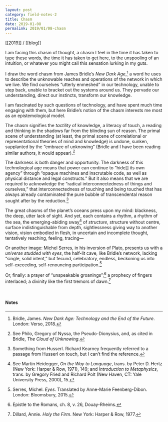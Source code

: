 ```yaml
---
layout: post
category: field-notes-2
title: Chasm
date: 2019-01-08
permalink: 2019/01/08-chasm
---
```


[[2019]] / [[blog]]

I am facing this chasm of thought, a chasm I feel in the time it has taken to type these words, the time it has taken to get here, to the unspooling of an intuition, or whatever you might call this sensation lurking in my guts.

I draw the word chasm from James Bridle’s *New Dark Age*,[^1] a word he uses to describe the unknowable reaches and operations of the network in which we live. We find ourselves “utterly enmeshed” in our technology, unable to step back, unable to bracket out the systems around us. They pervade our understanding, direct our instincts, transform our knowledge.

I am fascinated by such questions of technology, and have spent much time engaging with them, but here Bridle’s notion of the chasm interests me most as an epistemological model.

The chasm signifies the *tactility* of knowledge, a literacy of touch, a reading and thinking in the shadows far from the blinding sun of reason. The primal scene of understanding (at least, the primal scene of correlational or representational theories of mind and knowledge) is undone, sunken, supplanted by the “embrace of unknowing” (Bridle and I have been reading similar authors, it would appear).[^2]

The darkness is both danger and opportunity. The darkness of this technological age means that power can continue to “hide[] its own agency” through “opaque machines and inscrutable code, as well as physical distance and legal constructs.” But it also means that we are required to acknowledge the “radical interconnectedness of things and ourselves,” that interconnectedness of touching and being touched that has always already contaminated the pure bubble of transcendental reason sought after by the reduction.[^3]

The great chasms of the planet’s oceans press upon my mind: blackness, the deep, utter lack of sight. And yet, each contains a rhythm, a rhythm of the sea, the emerging-abiding sway[^4] of *structure*, structure without centre, surface indistinguishable from depth, sightlessness giving way to another vision, vision embodied in flesh, in uncertain and incomplete thought, tentatively reaching, feeling, tracing—

Or another image: Michel Serres, in his inversion of Plato, presents us with a *universe studded with eyes*, the half-lit cave, like Bridle’s network, lacking “single, solid intent,” but fecund, celebratory, endless, beckoning us into self-exceeding, self-renouncing participation.[^5]

Or, finally: a prayer of “unspeakable groanings”;[^6] a prophecy of fingers interlaced; a divinity like the first tremors of dawn.[^7]

<br>

#### Notes

[^1]: Bridle, James. *New Dark Age: Technology and the End of the Future*. London: Verso, 2018.

[^2]: See Philo, Gregory of Nyssa, the Pseudo-Dionysius, and, as cited in Bridle, *The Cloud of Unknowing*.

[^3]: Something from Husserl. Richard Kearney frequently referred to a passage from Husserl on touch, but I can’t find the reference.

[^4]: See Martin Heidegger, *On the Way to Language*, trans. by Peter D. Hertz (New York: Harper & Row, 1971), 149; and *Introduction to Metaphysics*, trans. by Gregory Fried and Richard Polt (New Haven, CT: Yale University Press, 2000), 15.

[^5]: Serres, Michel. *Eyes*. Translated by Anne-Marie Feenberg-Dibon. London: Bloomsbury, 2015.

[^6]: Epistle to the Romans, ch. 8, v. 26, Douay-Rheims.

[^7]: Dillard, Annie. *Holy the Firm*. New York: Harper & Row, 1977.
